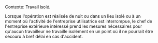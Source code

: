 Contexte: Travail isolé.

Lorsque l'opération est réalisée de nuit ou dans un lieu isolé ou à un moment où l'activité de l'entreprise utilisatrice est interrompue, le chef de l'entreprise extérieure intéressé prend les mesures nécessaires pour qu'aucun travailleur ne travaille isolément en un point où il ne pourrait être secouru à bref délai en cas d'accident.